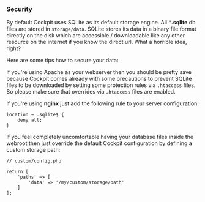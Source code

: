 ### Security

By default Cockpit uses SQLite as its default storage engine. All ***.sqlite** db files are stored in ```storage/data```. SQLite stores its data in a binary file format directly on the disk which are accessible / downloadable like any other resource on the internet if you know the direct url. What a horrible idea, right?

Here are some tips how to secure your data:

If you're using Apache as your webserver then you should be pretty save because Cockpit comes already with some
precautions to prevent SQLite files to be downloaded by setting some protection rules via ```.htaccess``` files. So please make sure that overrides via ```.htaccess``` files are enabled.

If you're using **nginx** just add the following rule to your server configuration:

```
location ~ .sqlite$ {
    deny all;
}
```

If you feel completely uncomfortable having your database files inside the webroot then just override the default Cockpit configuration by defining a custom storage path:

```
// custom/config.php

return [
    'paths' => [
        'data' => '/my/custom/storage/path'
    ]
];
```
